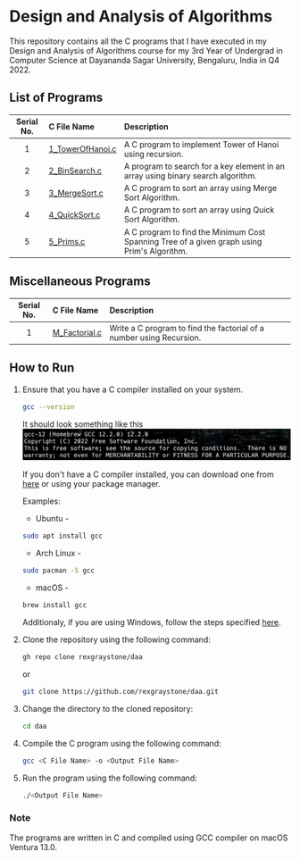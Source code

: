 # Design and Analysis of Algorithms

This repository contains all the C programs that I have executed in my Design and Analysis of Algorithms course for my 3rd Year of Undergrad in Computer Science at Dayananda Sagar University, Bengaluru, India in Q4 2022.

## List of Programs

| Serial No. | C File Name | Description |
| :---: | :--- | :--- |
| 1  | [1_TowerOfHanoi.c](https://github.com/rexgraystone/daa/blob/master/1_TowerOfHanoi.c)  | A C program to implement Tower of Hanoi using recursion. |
| 2  | [2_BinSearch.c](https://github.com/rexgraystone/daa/blob/master/2_BinSearch.c)  | A program to search for a key element in an array using binary search algorithm. |
| 3  | [3_MergeSort.c](https://github.com/rexgraystone/daa/blob/master/3_MergeSort.c)  | A C program to sort an array using Merge Sort Algorithm. |
| 4  | [4_QuickSort.c](https://github.com/rexgraystone/daa/blob/master/4_QuickSort.c)  | A C program to sort an array using Quick Sort Algorithm. |
| 5  | [5_Prims.c](https://github.com/rexgraystone/daa/blob/master/5_Prims.c)  | A C program to find the Minimum Cost Spanning Tree of a given graph using Prim's Algorithm. |

## Miscellaneous Programs

| Serial No. | C File Name | Description |
| :---: | :--- | :--- |
| 1  | [M_Factorial.c](https://github.com/rexgraystone/daa/blob/master/M_Factorial.c)  | Write a C program to find the factorial of a number using Recursion. |

## How to Run

1. Ensure that you have a C compiler installed on your system.

    ```bash
    gcc --version
    ```

    It should look something like this ![GCC Version](Images/GCC_Version.png "GCC Version")

    If you don't have a C compiler installed, you can download one from [here](https://sourceforge.net/projects/mingw/) or using your package manager.

    Examples:
    - Ubuntu -

    ```bash
    sudo apt install gcc
    ```

    - Arch Linux -

    ```bash
    sudo pacman -S gcc
    ```

    - macOS -

    ```bash
    brew install gcc
    ```

    Additionaly, if you are using Windows, follow the steps specified [here](https://www.scaler.com/topics/c/c-compiler-for-windows/).

2. Clone the repository using the following command:

    ``` bash
    gh repo clone rexgraystone/daa
    ```

    or

    ``` bash
    git clone https://github.com/rexgraystone/daa.git
    ```

3. Change the directory to the cloned repository:

    ``` bash
    cd daa
    ```

4. Compile the C program using the following command:

    ``` bash
    gcc <C File Name> -o <Output File Name>
    ```

5. Run the program using the following command:

    ``` bash
    ./<Output File Name>
    ```

### Note

The programs are written in C and compiled using GCC compiler on macOS Ventura 13.0.
